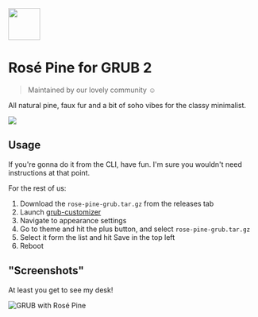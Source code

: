 <img src="https://github.com/rose-pine/rose-pine-theme/blob/master/assets/icon.png" width="64" />

# Rosé Pine for GRUB 2

> Maintained by our lovely community ☺️

All natural pine, faux fur and a bit of soho vibes for the classy minimalist.

[![](https://img.shields.io/badge/Rosé%20Pine%20Theme-191724)](https://github.com/rose-pine/rose-pine-theme)

## Usage

If you're gonna do it from the CLI, have fun. I'm sure you wouldn't need instructions at that point.

For the rest of us: 

1. Download the `rose-pine-grub.tar.gz` from the releases tab
2. Launch [grub-customizer](https://pkgs.org/download/grub-customizer)
3. Navigate to appearance settings
4. Go to theme and hit the plus button, and select `rose-pine-grub.tar.gz`
5. Select it form the list and hit Save in the top left
6. Reboot

## "Screenshots"

At least you get to see my desk!

![GRUB with Rosé Pine](https://cdn.discordapp.com/attachments/767172954395639811/776250037550055426/IMG_20201111_170001.jpg)
